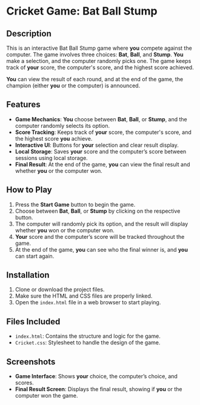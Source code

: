 # Cricket Game: Bat Ball Stump

## Description

This is an interactive Bat Ball Stump game where **you** compete against the computer. The game involves three choices: **Bat**, **Ball**, and **Stump**. **You** make a selection, and the computer randomly picks one. The game keeps track of **your** score, the computer's score, and the highest score achieved. 

**You** can view the result of each round, and at the end of the game, the champion (either **you** or the computer) is announced. 

## Features

- **Game Mechanics**: **You** choose between **Bat**, **Ball**, or **Stump**, and the computer randomly selects its option.
- **Score Tracking**: Keeps track of **your** score, the computer's score, and the highest score **you** achieve.
- **Interactive UI**: Buttons for **your** selection and clear result display.
- **Local Storage**: Saves **your** score and the computer’s score between sessions using local storage.
- **Final Result**: At the end of the game, **you** can view the final result and whether **you** or the computer won.

## How to Play

1. Press the **Start Game** button to begin the game.
2. Choose between **Bat**, **Ball**, or **Stump** by clicking on the respective button.
3. The computer will randomly pick its option, and the result will display whether **you** won or the computer won.
4. **Your** score and the computer’s score will be tracked throughout the game.
5. At the end of the game, **you** can see who the final winner is, and **you** can start again.

## Installation

1. Clone or download the project files.
2. Make sure the HTML and CSS files are properly linked.
3. Open the `index.html` file in a web browser to start playing.

## Files Included

- `index.html`: Contains the structure and logic for the game.
- `Cricket.css`: Stylesheet to handle the design of the game.

## Screenshots

- **Game Interface**: Shows **your** choice, the computer’s choice, and scores.
- **Final Result Screen**: Displays the final result, showing if **you** or the computer won the game.
